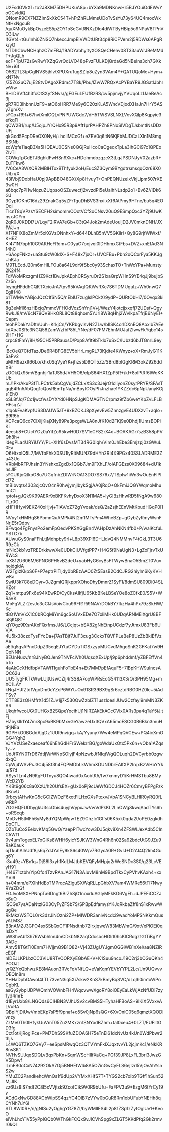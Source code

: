 U2FsdGVkX1+to2J8XM75DHPUKuA8p+bYXa9MDNKnwHr5BJYOuiOdEWvYoOCvldiQ
QNomR9CX7NZZImSkXkC54T+hFtZhRLMmsUDoTvSsYu73y64UQ4mocWxNtHxNgcuB
/quXMuOykBpOszeES5pZOY1bSeGvtRNXzDlo4diWTByHBip5o9NPaV8TPnVO3ILw
IfGVt4+tGu1nhi0ZNSQ7hkeccJmpEIVWDtURt34p8RiCFVem2j5RDWs6APgRk/yO
NTDhCbwNCHqhzC7mFBJ/19ADYabhyltyXOSQeCHehv08T33auWrJBeMMdT+JgQLh
ecF+TpU72sGvRwYXZqGvrQdLVO48pPvzFULKDjQrdaGd5NBeIns3ch7GXkNv+i6f
O582TL3tpCgINVS5jhlv/XPUXru1ugSZip8uZyn3VAm4Y+QATUQoMe+Hym+xN7Nv
/Z5Z62uQ7ujE28tvDAgoXRdm47T8k/Pbu/lZwW7RQxAcPYBaYR9JGSatlJbhrwWw
BHrDSVff4h3fcOtSXyfSNvs//gFGEuLFUfBzRS/cv5pjmvjyYVUqoLzUaeBeAc3j
gR7RD3lhbnnUzF9+atO6oHRR7Me9y6C20zKLA5WncVDjodXHaJn7HrY5ASyZgmXv
sYCp+R9f+67hviXmlCQLvPNPUWGdc7/dH5TWSVSLNXLVovXQIp8Kqpyie3efkqFI
qCW2B1/rup/U5ojpJYrQHx95R3p9Aft1prPAHPZh8PNoSlVDgTJsbmtINsDDzUFj
qkGcd5PcpDReOX0NyH/+hcIlMCcGf+eZEV0q6itN6KjFbMJDCaLXln1M8mgBStNb
zqWqfe11aqB3Xa5HQEAU0CSNs0QGjRuHcoCaOgeqxTpLa3IhGCi97c1QPEoZlvTl
COWqTpCdETJBghklFwHSn9Xkc+HDohmdozqzeX3tLqJPSDNJyV02azbR+EuTFkw6
/V6CeA3WXQR2MBlHToxBThfyuk2oH/EucSZ3Qym9BYgdtrsmsqqOzr68X0UiLn/X
43lVbj9DobHaU0pj9ApBBO48GX/Xp8HvuyT+OnPEQNUzeIxVkjLipm507rXE3w0H
a6bqc7pPl1wNqzuZUqpsoOSZuwecfj2vvzdPI5eUaIhNLsdp2o1+Bv6Z//IDk6GJ
3Cyp1OKnC16dz29ZnakGq5yZFrTguDhBVS3hxiixXf6AtPmy9HTne/bu5q4EOOql
TlcnT8qVPzsYSECFH2simommCOotVCfSoCNsv20uQ9ESmpQxc3YZj9UwKnsxJCYm
2qR0J0KDDl7LVLqyF2iRVA7eGb+C3tQ4Jok2mAdeUouljD2JV0mknDNH/JXfWJ+n
X17NFIX8oZmMr5xKGVzONnhxY+d644DLhB5nVV5GKilrI+Qy8G9rjfWlWxf/KHEZ
KI471N7bph10G9AKHeFRdm+C0yaG7oojvqi0lDHhmxGtFbs+DVZ+xnEfAd3N14hC
+6AopFNkz+uaStu9zW0ldX+S+F48x7jxOr+UVCFBu+Pbn2oQCxrFya5KKJg+hKJa
M9TLEcdJ20m6mHILFOu8a64L9dr9fSbc0y93SchaxTO+TnWoYPa+Munsty2K24f4
Fd/WoMRxzgmHZ9Kct1BvJpkAEphCRSyruOr2S1xaQrpWHnS9YE4qJj9bujbSZz5n
IxyngHFddhCQKTXcioJrA7tpv95kVAqlQKWvRXc7S6TDMUguIz+Wh0nwQ7EgIH48
p1TWMwYABjoJQzC1fSN5Q/nEblU7zuglslPCkX/9ydP+QURtObHi7/0Ovqx3ki8T
8g3eMfll6nzHBxjq7mmxVFHOdVozShYnj1V+j/WezY4jotcjjxxqfj72UDsf+Qgy
RwkJ8/mV6cN79QV9HkORL8Qt88qhom5YJrI8W8qHhj2WvlkpaTfrjB6NyEI+Cepm
teohPDakYaDftnUuh+KrkjCn/YKRbgvisvN2ZLw/bIISK4orlDXnEQ8AoxIb7AEe
kdXbJ0SRc3NGQ58ZamWzfbP85LYNe/dF07FM7EhnMUJafZIwwFkYqbc14s9HF+HG
crpc8tFmY/8H/95CH5PRRauxsD/Pxp8Aflt9bTkIx7uSxC/lUbzd6bJTGnrL9eyy
lBcOeQ7CfdTazJDe6R4BFG8EV5bHrLmgRL73Kjdte4KWnyz+xX+RmJyG11KSaPv2
uMtH9azxIt66Lo/khx0SqVyeYK+jhzs5D9QT5Zz/SBrd8bIGgKRM3okZ926ddXBr
zOOkQx95mVBgnhjr1aTJS5dJVH5O6/cIpS64HX1ZpP5R+/kI+8oIPtRf6lWoKKUb
mJ1PkrAkuP3fTLPCtrk5abCgVujdZCLxXS3c3JejrO1cIiyonZ0syrPRYR/SFAsT
gqE4Rn5AbQog1cQosREmTpNa/mBpyIOOyPhJnzhae1YKZZdc6pNpUanyKGjs1EhO
oSL8fJq/7Cc1jwcfwsDYXYd0HNpSJgKDMAGTNCrpmz9fZb6weYKpZvLFLBHFsqZJ
x1qokFvaKvpfUS3DAUW5aT+9xBZCKJ8pXyevEw5ZnnzgvE4UDXzvT+aqlo+B9R6b
XCPcaQ6cd7ClXljKlajXNy89Pe3pxgsWLA8nJfK10d2FKj9e0Dhdj1lUmsBOPiKi
4eesb8+CUctYOz0aYifZo95kwH0D7SV1eCFS2rX4d+BOAKAGr7szB358pPVQh8h+
idegPLa4URYiUYY/PL+Xl1f6sDvsMT34RG0Iqh/VIm0JhEbe3Emjzpj0zGWuL0Ea
O6HtxoIQ5L7/MVfbFhkX0SU1lyRItMUNZ9dHYn2RI4X9PGx40SSLADRME3Zu43Uo
VRbMbRFPJhsIn3YNshxxZgxDx1QGb7Jm9FXhLF/oIAFGEzs0X09684+dU1knsJIF
sYCUKjoQtkoO8u7UGqfnbZDIWrNOA13DO7SS76x7/TSpIw1iWn3wOuEnFlPlci72
tnBIbvqts4303cjcQvO4nR0hwjymjlbykSgjAA0jRqO+QkFmiJQGYWqmoMhuhnC1
rptoI+gJQk9K99AERr9xBKFKvhyDxoX3N1MA5+lyGIBzHhwRD5fNgA9w680TLr0G
xHFHHyvi9EKZ40xHjvj+TIAV/oZ72gYvoak/dsQ/2aZsjhEEnVMtKbudHGqP0l1R
NVyy1xHMHqS6PbmnQuAMPk4Nt2m1MTsPm4WheBZp+gOybZyRmyWsnFNrjE5rQdpv
BFwqo4FgFnysPo2emFpOedvPKSXGgBn4VAHpDzAhNKN4fb0+P/walKcfuLYSTC7b
AUwuGyS0naFFhLtjMdhpby9rl+L8p39XPl6D+LldvQ4NMMnvF4tGkL3T3U6R9zCk
mNix3kb1vzTREDrkkwwXe0UDkCIUVfgtPP7+H4G5f9NaUgN3+LgZxFjrvTxURWcS
ioX812U606M/6PNG6PH5vB2deU+yabHyG6cyBsFTWywBnaO5BmZT0VuvhojdgldA
W2TgizKkpS6F+P7eptrPITljdy0bREzAAO0Zt5EasB2CdCJRG2hiylm6KyKVHwKa
SwiU3k7C8eDCyr+0JZgmIQRjkpprXOhoDhyDmnrZ1SyF1/8dmSU809Di04SLKZor
Zq1+mtpu9Fx6e94XEwRD/CyCksAIIfjU65KbBKeLBSeYOe8oZCfkE0/S5V+WRaVK
MbFgVLZr2evJc3cClJsVoivCiru99FR1Ri9NAVrDOkBY7IkzHa4hPx79zSkHW/Kc
tBQ1VmVxX1C0bRCqMiYm6gcSoUVxEDe7O7xliMHk0UDqARNMEiXgrU8BFu8jKQ81
kjYOgz9lXsrAKxFQxfmsJJ6/LCcjqt+bSX82gNhEtnpUCdzf7yJtmxU83Fb6UVjA
4U5lx38czdTysFYcDa+j7AsTBjf7JuT3cug3CckxTQVFPLeBeP8UzZbBkIEfVzAe
aEl/q5gvAPncDdpZ35eqEJYtuCYDuTiGSxzypMUCvdM5goSnK2GFKat7w9HCoNNN
BEUnNuxv/nr8JNyBQJen9TNVFciVh0UqsqXExUp/j9p6phddmf/yZBFEffVn4bTo
4aAkCcXHdfbpVTAWiTIguhFoTbE4n+Et7MM7pEfAquF5+7lBpKHW9uIncsAQC62u
UU5TygFKTkWwLUjtUswCZIj4rSS8A7opWPRsEoG54113X3/Qr3PH95Mg+mXC1LAY
kNqJHJfZtdfVgoDm0cYZcP6WYt+Ox91SR39BX9gSr6cztdRBG0HZ0lc+5iAdTSv7
CTT8E3zQHMfrX1d51ZJv1jj7k530QwZzblZT1uszloeslJUw2CzfayI9mMN3ZKAR
UkqhfwcoUGt0UHGxB2SQpeYocihUj1NlRZAkEkACcCVlx0ARs3pa4qTaY5iJitFj
HZbyklIrIY47mr8pc9xBK9bMxvGeYawzeUx3QVxA65moESCG0B6Bkn3muHtPjNEa
9GPHkO0BGddAjgDz1UUI9nv/gq+kA/Yyuny7Ww4eMPqQVCEw+PQ4icXmOGG4Ygh2
VJYVzUSeZxaeceaf66hEhGdHFrSWekrrBG/goWdaUxOtx5Px6n+vOba1AZqs1y+v
UdJfRYN0TrD67dtIjWrWNpSOlyjF4pNzwbJfNIqtWgQOLuqh2DVCyrbb0zgwdxqO
CpWj4WSvPrJ3C4j58f3h4FQPMDbLkWhmXDUNDbrEAlfXP2IrqxBzViHbYYku/S7d
ASysTLn4zN9KgFUTnyu8QO4iwad0xAobtK5/fw7xnmyD1/KrHMSTbu8BMyWcD2YB
YKBt9g06c8a0XzU/h20UfsEX+gUx0oPj9cUeWfGDCJ4HOZr6Cm/yBFPgFzkdKnvU
0rbcytAHwKnG5cGCIZWOzF6xotFiLHxGXsPtoxvJVpA1SNCyBLHIR0yRQ0fLwRkP
7OGHQFUDbygkU3scObis4uyjhVypxJwVwVdPkKL2LnOWg8kwqAadTYs6h+oRScqb
MbDvH5tMFh6yMy8dYQMpWgwTEZ9ChzIc1GIfs06K5xk0qda2t/oPE0zgkdhDoCTL
QZoTuCoSEelxvKMq5GwQ/YaepPlTwcYow3DJ5qkv8Xn4ZFSWIJexAdb5CInC5W11
0v4umTogexEL7oGlKs8WHH6yicYSJKW3WnG4Rh6n02Sa92bdcUtG9JZu9RaK0auk
ojTkuhAlhUdf8js6qZdJYaIEy9kS6s40W/v7RGycA0R+GvIJ+D2AI4Q2lm4Gug6Y
r3u49z+YBn1q+DjS8I3xyh1KdLMJtbKEVQFyMHpjq2rWeSNDc3S0/g23LcVEyH91
jH4671ctbh/YipOfo4TzvRAnJAG17N3AIuvM8nM9BpdTkxCyPVhvKAxh4+xxYVl6
h+04mm/ePXIhHdEoTMPrqcAZiguSXWqRLLpGhbXV7am4WMRe56tTl7NwyRYaZDGf
FGJvoMSX+PNnpTa6Dngt6BrZh8jO1noxrluAGlyMFkKO6VgEh+dJPEFiCCZJo6uO
iSCGs7ysADaNtzlG03CyFyZFSb7S/SPBpEdfamysYKJqRkbaZff8nS1xRwwWugQe
RkMkzWSTQL0rk3dzJiNOzni2ZP+MIWDR3anlvNcdci9wadYoMPSNKkmQusyALMSZ
B3nAMZJ3GFO4sxSSbQxCF1PNsdtnb72IrxjqweW83MbWmG/9xtVxPlOEi0qIsDxY
pWShvAbf3h76Wsbhlnn4mCDkbN82aqCdcsbcHGlrl0hcKlCRdgz1GtTiBgYY3ADc
Amv51iTGtTi0Enm7HVjjmQ9B1Q82+Vj43ZUgUYJgmOGGiWB1nXel/aa8NZlRcEGF
nIDEJLKPLbzCC3VlU8RTvOORXyEGbAE+V+K1Suu9ncoJ19C2rj3bCGuQKn4POOJt
yrQZYxQbhwzKE8MAuon3RVcFqVNfLQ+eVaKqmYEVbYYPL2Lc/Un9UQvvvOEQIn8m
YHHaDpbOAwoI4LTL73veN3iq5Xi7skw2KnS7kBmyBqSVC/dLqIh0im1oWPoCgbKL
asGy2ybplJDPWQmhVOWnbFH4WqcvwwXgoRY8oiOEyEaLkWjAzNfUDI7zy1yd4mrE
d1EyrUxb8/LNGQds6CIHBN3VJhUSv2cvBMS5HTyhaHFBoAS+9lKiX5VxxvALVuRA
QBpIYjDiUwVmbEKp7sP5f9pnaf+o5Sv0jNp6sQG+6XvOniC05q6qmztXQODivnzy
ZzMe0Th0IHfykUuVmT05Zu2MKxzn1SNYxdBZhm+taI0xeu4+0LZT/EUFlltGD3fg
Cct1otKjRogiPce+PM7DhS9SKfuZDOA6H75eTnEI61dxNvUz4kUn0WdPbwr2thjs
L4WQ6TZKQ7GVy7+eeSpsMRwqQz3QTVYmFkIXJqxtvvYL2jcjmKc1/eNkKR8nsSK1
NVHvSUJqqSDQLvBqxPbKn+SqmWScHIlfXaCq+PGf39JP8LxFL3bri3JwzGV5Dpwf
lLmFB0oCxN74292OkA7Oj5BNHEtWlb8A5O7inGwCyELS6ejIzrl5VjOeAhYsnS2w
YMuZC2PandkehcWmQs1f9dUp2VYMxXHfS7T+TYGS2cb7oib9TGff1hSun52MjJIK
zz6Uz9iS7ndf2C8l5xVVjtsk9ZcofCik9V0R9bUfu+FaFPV3u9+EzgM6tYrCy19y
ACdGxNwGD88XCbWlpSS4qzYC4OlB7zVYw0bGuR8Rm1obUFubYNEHh8qCYNh7uY6I
STL8WI0R+/n/gNISu2yOghgYGZ8ZI/byWMlIES4Il2p81ZSp1zZytOglUv1+KeoO
eiVhLhcY1V55yPplQQb0WThGkFCQx9vJICVhSpg9xZLGT5KKdPfq2Gk2rmvr0kQl
